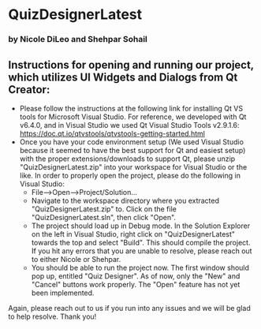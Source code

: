 # QuizDesignerLatest
### by Nicole DiLeo and Shehpar Sohail
## Instructions for opening and running our project, which utilizes UI Widgets and Dialogs from Qt Creator:

- Please follow the instructions at the following link for installing Qt VS tools for Microsoft Visual Studio. For reference, we developed with Qt v6.4.0, and in Visual Studio we used Qt Visual Studio Tools v2.9.1.6: https://doc.qt.io/qtvstools/qtvstools-getting-started.html 
- Once you have your code environment setup (We used Visual Studio because it seemed to have the best support for Qt and easiest setup) with the proper extensions/downloads to support Qt, please unzip "QuizDesignerLatest.zip" into your workspace for Visual Studio or the like. In order to properly open the project, please do the following in Visual Studio:
  - File-->Open-->Project/Solution...
  - Navigate to the workspace directory where you extracted "QuizDesignerLatest.zip" to. Click on the file "QuizDesignerLatest.sln", then click "Open".
  - The project should load up in Debug mode. In the Solution Explorer on the left in Visual Studio, right click on "QuizDesignerLatest" towards the top and select     "Build". This should compile the project. If you hit any errors that you are unable to resolve, please reach out to either Nicole or Shehpar.
  - You should be able to run the project now. The first window should pop up, entitled "Quiz Designer". As of now, only the "New" and "Cancel" buttons work properly. The "Open" feature has not yet been implemented. 
  
Again, please reach out to us if you run into any issues and we will be glad to help resolve. Thank you!
 
